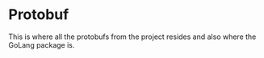 # Protobuf

This is where all the protobufs from the project resides and also where the GoLang package is.